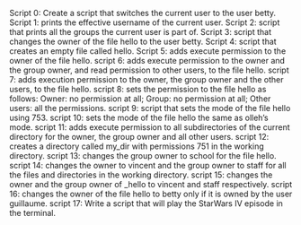 Script 0: Create a script that switches the current user to the user betty.
Script 1: prints the effective username of the current user.
Script 2: script that prints all the groups the current user is part of.
Script 3: script that changes the owner of the file hello to the user betty.
Script 4:  script that creates an empty file called hello.
Script 5: adds execute permission to the owner of the file hello.
script 6: adds execute permission to the owner and the group owner, and read permission to other users, to the file hello.
script 7: adds execution permission to the owner, the group owner and the other users, to the file hello.
script 8:  sets the permission to the file hello as follows: Owner: no permission at all; Group: no permission at all; Other users: all the permissions.
script 9: script that sets the mode of the file hello using 753.
script 10: sets the mode of the file hello the same as olleh’s mode.
script 11: adds execute permission to all subdirectories of the current directory for the owner, the group owner and all other users.
script 12: creates a directory called my_dir with permissions 751 in the working directory.
script 13: changes the group owner to school for the file hello.
script 14:  changes the owner to vincent and the group owner to staff for all the files and directories in the working directory.
script 15: changes the owner and the group owner of _hello to vincent and staff respectively.
script 16: changes the owner of the file hello to betty only if it is owned by the user guillaume.
script 17: Write a script that will play the StarWars IV episode in the terminal.
